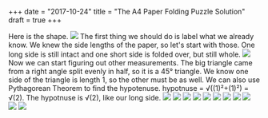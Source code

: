 +++
date = "2017-10-24"
title = "The A4 Paper Folding Puzzle Solution"
draft = true
+++

Here is the shape.
![](/blog_imgs/A4pic03.jpg)
The first thing we should do is label what we already know. We knew the side lengths of the paper, so let's start with those. One long side is still intact and one short side is folded over, but still whole.
![](/blog_imgs/A4pic04.jpg)
Now we can start figuring out other measurements. The big triangle came from a right angle split evenly in half, so it is a 45° triangle. We know one side of the triangle is length 1, so the other must be as well. We can also use Pythagorean Theorem to find the hypotenuse. hypotnuse = √((1)²+(1)²) = √(2). The hypotnuse is √(2), like our long side.
![](/blog_imgs/A4pic05.jpg)
![](/blog_imgs/A4pic06.jpg)
![](/blog_imgs/A4pic07.jpg)
![](/blog_imgs/A4pic08.jpg)
![](/blog_imgs/A4pic09.jpg)
![](/blog_imgs/A4pic10.jpg)
![](/blog_imgs/A4pic11.jpg)
![](/blog_imgs/A4pic12.jpg)
![](/blog_imgs/A4pic13.jpg)
![](/blog_imgs/A4pic14.jpg)
![](/blog_imgs/A4pic15.jpg)
